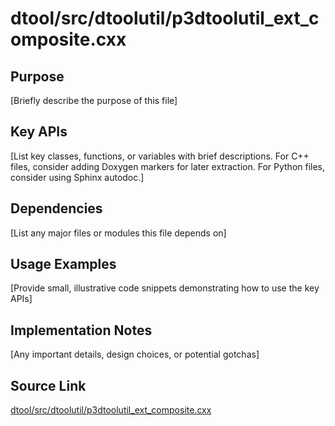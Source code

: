 # dtool/src/dtoolutil/p3dtoolutil_ext_composite.cxx

## Purpose
[Briefly describe the purpose of this file]

## Key APIs
[List key classes, functions, or variables with brief descriptions.
For C++ files, consider adding Doxygen markers for later extraction.
For Python files, consider using Sphinx autodoc.]

## Dependencies
[List any major files or modules this file depends on]

## Usage Examples
[Provide small, illustrative code snippets demonstrating how to use the key APIs]

## Implementation Notes
[Any important details, design choices, or potential gotchas]

## Source Link
[dtool/src/dtoolutil/p3dtoolutil_ext_composite.cxx](link_to_source_repository/dtool/src/dtoolutil/p3dtoolutil_ext_composite.cxx)

